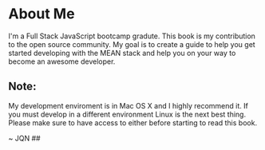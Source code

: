 # About Me

I'm a Full Stack JavaScript bootcamp gradute. This book is my contribution to the open source community. My goal is to create a guide to help you get started developing with the MEAN stack and help you on your way to become an awesome developer.

## Note:

My development enviroment is in Mac OS X and I highly recommend it. If you must develop in a different environment Linux is the next best thing. Please make sure to have access to either before starting to read this book.

~ JQN \#\#

